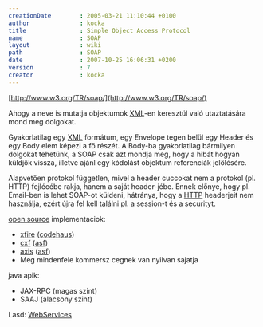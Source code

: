 ```yaml
---
creationDate        : 2005-03-21 11:10:44 +0100 
author              : kocka 
title               : Simple Object Access Protocol 
name                : SOAP 
layout              : wiki 
path                : SOAP 
date                : 2007-10-25 16:06:31 +0200 
version             : 7 
creator             : kocka 
---
```

[http://www.w3.org/TR/soap/](http://www.w3.org/TR/soap/)

Ahogy a neve is mutatja objektumok [XML](XML.html)-en keresztül való utaztatására mond meg dolgokat. 

Gyakorlatilag egy [XML](XML.html) formátum, egy Envelope tegen belül egy Header és egy Body elem képezi a fő részét. A Body-ba gyakorlatilag bármilyen dolgokat tehetünk, a SOAP csak azt mondja meg, hogy a hibát hogyan küldjök vissza, illetve ajánl egy kódolást objektum referenciák jelölésére.

Alapvetően protokol független, mivel a header cuccokat nem a protokol (pl. HTTP) fejlécébe rakja, hanem a saját header-jébe. Ennek előnye, hogy pl. Email-ben is lehet SOAP-ot küldeni, hátránya, hogy a [HTTP](HTTP.html) headerjeit nem használja, ezért újra fel kell találni pl. a session-t és a securityt.


[open source](Open%20Source.html) implementaciok:

*   [xfire](xfire.html) ([codehaus](codehaus.html))
*   [cxf](cxf.html) ([asf](ASF.html))
*   [axis](axis.html) ([asf](ASF.html))
*   Meg mindenfele kommersz cegnek van nyilvan sajatja

java apik:

*   JAX-RPC (magas szint)
*   SAAJ (alacsony szint)

Lasd: [WebServices](WebServices.html)


